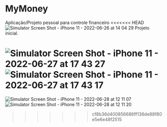 # MyMoney
Aplicação/Projeto pessoal para controle financeiro
<<<<<<< HEAD
![Simulator Screen Shot - iPhone 11 - 2022-06-26 at 14 04 29](https://user-images.githubusercontent.com/88218101/175825559-7101feef-855e-45eb-80ba-4f69e9a7e520.png)
Projeto inicial.

![Simulator Screen Shot - iPhone 11 - 2022-06-27 at 17 43 27](https://user-images.githubusercontent.com/88218101/176032457-f1ed4c22-fd73-419f-b927-fd44f94db44d.png)
![Simulator Screen Shot - iPhone 11 - 2022-06-27 at 17 43 17](https://user-images.githubusercontent.com/88218101/176032480-8a2c99fc-6000-4695-b703-6e0658570577.png)
=======
![Simulator Screen Shot - iPhone 11 - 2022-06-28 at 12 11 07](https://user-images.githubusercontent.com/88218101/176215173-a300e71f-d3f6-4414-908a-a953e76ee487.png)
![Simulator Screen Shot - iPhone 11 - 2022-06-28 at 12 11 20](https://user-images.githubusercontent.com/88218101/176215209-76bcc77a-378b-4916-b289-eaba8ec3cba7.png)
>>>>>>> cf8b36d400856686ff136de88f80e5e6e48f2515
